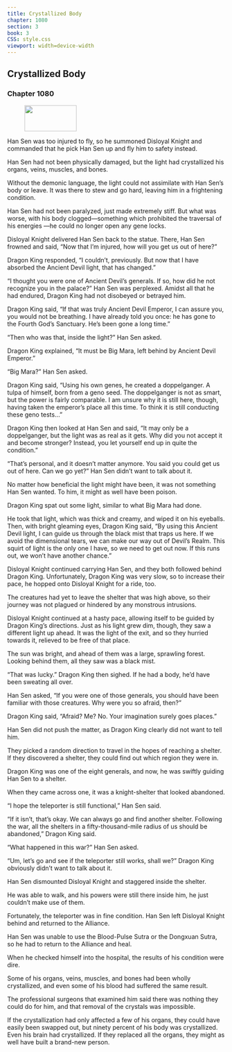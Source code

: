 ```yaml
---
title: Crystallized Body
chapter: 1080
section: 3
book: 3
CSS: style.css
viewport: width=device-width
---
```


## Crystallized Body

### Chapter 1080

<figure>
	<img src="../Images/gem.gif" alt="" id="gem" width="120" height="60" />
</figure>

Han Sen was too injured to fly, so he summoned Disloyal Knight and commanded that he pick Han Sen up and fly him to safety instead.

Han Sen had not been physically damaged, but the light had crystallized his organs, veins, muscles, and bones.

Without the demonic language, the light could not assimilate with Han Sen’s body or leave. It was there to stew and go hard, leaving him in a frightening condition.

Han Sen had not been paralyzed, just made extremely stiff. But what was worse, with his body clogged—something which prohibited the traversal of his energies —he could no longer open any gene locks.

Disloyal Knight delivered Han Sen back to the statue. There, Han Sen frowned and said, “Now that I’m injured, how will you get us out of here?”

Dragon King responded, “I couldn’t, previously. But now that I have absorbed the Ancient Devil light, that has changed.”

“I thought you were one of Ancient Devil’s generals. If so, how did he not recognize you in the palace?” Han Sen was perplexed. Amidst all that he had endured, Dragon King had not disobeyed or betrayed him.

Dragon King said, “If that was truly Ancient Devil Emperor, I can assure you, you would not be breathing. I have already told you once: he has gone to the Fourth God’s Sanctuary. He’s been gone a long time.”

“Then who was that, inside the light?” Han Sen asked.

Dragon King explained, “It must be Big Mara, left behind by Ancient Devil Emperor.”

“Big Mara?” Han Sen asked.

Dragon King said, “Using his own genes, he created a doppelganger. A tulpa of himself, born from a geno seed. The doppelganger is not as smart, but the power is fairly comparable. I am unsure why it is still here, though, having taken the emperor’s place all this time. To think it is still conducting these geno tests…”

Dragon King then looked at Han Sen and said, “It may only be a doppelganger, but the light was as real as it gets. Why did you not accept it and become stronger? Instead, you let yourself end up in quite the condition.”

“That’s personal, and it doesn’t matter anymore. You said you could get us out of here. Can we go yet?” Han Sen didn’t want to talk about it.

No matter how beneficial the light might have been, it was not something Han Sen wanted. To him, it might as well have been poison.

Dragon King spat out some light, similar to what Big Mara had done.

He took that light, which was thick and creamy, and wiped it on his eyeballs. Then, with bright gleaming eyes, Dragon King said, “By using this Ancient Devil light, I can guide us through the black mist that traps us here. If we avoid the dimensional tears, we can make our way out of Devil’s Realm. This squirt of light is the only one I have, so we need to get out now. If this runs out, we won’t have another chance.”

Disloyal Knight continued carrying Han Sen, and they both followed behind Dragon King. Unfortunately, Dragon King was very slow, so to increase their pace, he hopped onto Disloyal Knight for a ride, too.

The creatures had yet to leave the shelter that was high above, so their journey was not plagued or hindered by any monstrous intrusions.

Disloyal Knight continued at a hasty pace, allowing itself to be guided by Dragon King’s directions. Just as his light grew dim, though, they saw a different light up ahead. It was the light of the exit, and so they hurried towards it, relieved to be free of that place.

The sun was bright, and ahead of them was a large, sprawling forest. Looking behind them, all they saw was a black mist.

“That was lucky.” Dragon King then sighed. If he had a body, he’d have been sweating all over.

Han Sen asked, “If you were one of those generals, you should have been familiar with those creatures. Why were you so afraid, then?”

Dragon King said, “Afraid? Me? No. Your imagination surely goes places.”

Han Sen did not push the matter, as Dragon King clearly did not want to tell him.

They picked a random direction to travel in the hopes of reaching a shelter. If they discovered a shelter, they could find out which region they were in.

Dragon King was one of the eight generals, and now, he was swiftly guiding Han Sen to a shelter.

When they came across one, it was a knight-shelter that looked abandoned.

“I hope the teleporter is still functional,” Han Sen said.

“If it isn’t, that’s okay. We can always go and find another shelter. Following the war, all the shelters in a fifty-thousand-mile radius of us should be abandoned,” Dragon King said.

“What happened in this war?” Han Sen asked.

“Um, let’s go and see if the teleporter still works, shall we?” Dragon King obviously didn’t want to talk about it.

Han Sen dismounted Disloyal Knight and staggered inside the shelter.

He was able to walk, and his powers were still there inside him, he just couldn’t make use of them.

Fortunately, the teleporter was in fine condition. Han Sen left Disloyal Knight behind and returned to the Alliance.

Han Sen was unable to use the Blood-Pulse Sutra or the Dongxuan Sutra, so he had to return to the Alliance and heal.

When he checked himself into the hospital, the results of his condition were dire.

Some of his organs, veins, muscles, and bones had been wholly crystallized, and even some of his blood had suffered the same result.

The professional surgeons that examined him said there was nothing they could do for him, and that removal of the crystals was impossible.

If the crystallization had only affected a few of his organs, they could have easily been swapped out, but ninety percent of his body was crystallized. Even his brain had crystallized. If they replaced all the organs, they might as well have built a brand-new person.